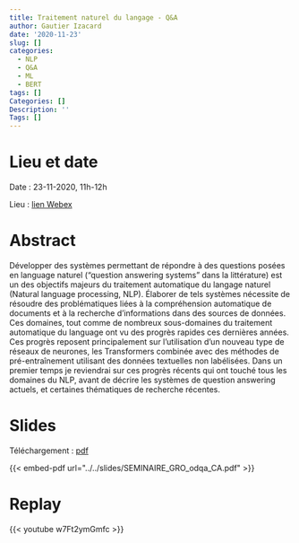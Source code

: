 ```yaml
---
title: Traitement naturel du langage - Q&A
author: Gautier Izacard
date: '2020-11-23'
slug: []
categories:
  - NLP
  - Q&A
  - ML
  - BERT
tags: []
Categories: []
Description: ''
Tags: []
---
```


# Lieu et date

Date : 23-11-2020, 11h-12h

Lieu : [lien Webex](https://vnca.webex.com/vnca/j.php?MTID=mb451fba0b17954b9db97449c8f2aeaee)

# Abstract

Développer des systèmes permettant de répondre à des questions posées en language naturel (“question answering systems” dans la littérature) est un des objectifs majeurs du traitement automatique du langage naturel (Natural language processing, NLP). Élaborer de tels systèmes nécessite de résoudre des problématiques liées à la compréhension automatique de documents et à la recherche d’informations dans des sources de données. Ces domaines, tout comme de nombreux sous-domaines du traitement automatique du language ont vu des progrès rapides ces dernières années. Ces progrès reposent principalement sur l’utilisation d’un nouveau type de réseaux de neurones, les Transformers combinée avec des méthodes de pré-entraînement utilisant des données textuelles non labélisées. Dans un premier temps je reviendrai sur ces progrès récents qui ont touché tous les domaines du NLP, avant de décrire les systèmes de question answering actuels, et certaines thématiques de recherche récentes.

# Slides

Téléchargement : [pdf](/slides/SEMINAIRE_GRO_odqa_CA.pdf)

{{< embed-pdf url="../../slides/SEMINAIRE_GRO_odqa_CA.pdf" >}}

# Replay

{{< youtube w7Ft2ymGmfc >}}

